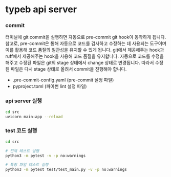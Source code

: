 # typeb api server

### commit
터미널에 git commit을 실행하면 자동으로 pre-commit git hook이 동작하게 됩니다.
참고로, pre-commit은 통해 자동으로 코드를 검사하고 수정하는 데 사용되는 도구이며 이를 활용해 코드 품질의 일관성을 유지할 수 있게 됩니다.
git에서 제공해주는 hook과 ruff에서 제공해주는 hook을 사용해 코드 품질을 유지합니다. 자동으로 코드를 수정을 해주고 수정된 파일은 git의 stage 상태에서 change 상태로 변경됩니다. 따라서 수정된 파일은 다시 stage 상태로 올려서 commit을 진행해야 합니다.

- .pre-commit-config.yaml (pre-commit 설정 파일)
- pyproject.toml (파이썬 lint 설정 파일)


### api server 실행
```bash
cd src
uvicorn main:app --reload
```


### test 코드 실행
```bash
cd src

# 전체 테스트 실행
python3 -m pytest -v -p no:warnings

# 특정 파일 테스트 실행
python3 -m pytest test/test_main.py -v -p no:warnings
```
